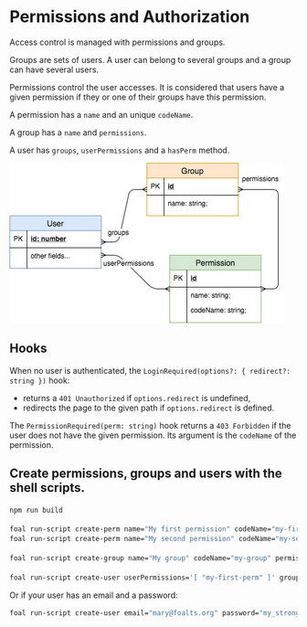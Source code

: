 # Permissions and Authorization

Access control is managed with permissions and groups.

Groups are sets of users. A user can belong to several groups and a group can have several users.

Permissions control the user accesses. It is considered that users have a given permission if they or one of their groups have this permission.

A permission has a `name` and an unique `codeName`.

A group has a `name` and `permissions`.

A user has `groups`, `userPermissions` and a `hasPerm` method.

![Permissions, groups and users](./permissions-groups-and-users.png)

## Hooks

When no user is authenticated, the `LoginRequired(options?: { redirect?: string })` hook:
- returns a `401 Unauthorized` if `options.redirect` is undefined,
- redirects the page to the given path if `options.redirect` is defined.

The `PermissionRequired(perm: string)` hook returns a `403 Forbidden` if the user does not have the given permission. Its argument is the `codeName` of the permission.

## Create permissions, groups and users with the shell scripts.

```sh
npm run build

foal run-script create-perm name="My first permission" codeName="my-first-perm"
foal run-script create-perm name="My second permission" codeName="my-second-perm"

foal run-script create-group name="My group" codeName="my-group" permissions='[ "my-second-perm" ]'

foal run-script create-user userPermissions='[ "my-first-perm" ]' groups='[ "my-group" ]'
```

Or if your user has an email and a password:
```sh
foal run-script create-user email="mary@foalts.org" password="my_strong_password" userPermissions='[ "my-first-perm" ]' groups='[ "my-group" ]'
```